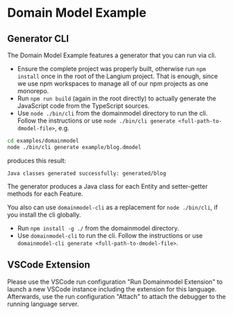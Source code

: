 # Domain Model Example

## Generator CLI

The Domain Model Example features a generator that you can run via cli.

* Ensure the complete project was properly built, otherwise run `npm install` once in the root of the Langium project. That is enough, since we use npm workspaces to manage all of our npm projects as one monorepo.
* Run `npm run build` (again in the root directly) to actually generate the JavaScript code from the TypeScript sources.
* Use `node ./bin/cli` from the domainmodel directory to run the cli. Follow the instructions or use `node ./bin/cli generate <full-path-to-dmodel-file>`, e.g.

```bash
cd examples/domainmodel
node ./bin/cli generate example/blog.dmodel
```

produces this result:

```
Java classes generated successfully: generated/blog
```

The generator produces a Java class for each Entity and setter-getter methods for each Feature.

You also can use `domainmodel-cli` as a replacement for `node ./bin/cli`, if you install the cli globally.
* Run `npm install -g ./` from the domainmodel directory.
* Use `domainmodel-cli` to run the cli. Follow the instructions or use `domainmodel-cli generate <full-path-to-dmodel-file>`.

## VSCode Extension

Please use the VSCode run configuration "Run Domainmodel Extension" to launch a new VSCode instance including the extension for this language.
Afterwards, use the run configuration "Attach" to attach the debugger to the running language server.
